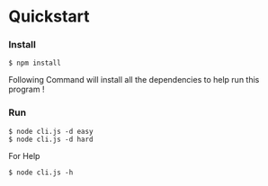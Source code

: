 # Quickstart

### Install

    $ npm install

 Following Command will install all the dependencies to help run this program !

### Run

	$ node cli.js -d easy  
	$ node cli.js -d hard
  
  For Help
  
  	$ node cli.js -h
